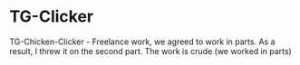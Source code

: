 # TG-Clicker
TG-Chicken-Clicker - Freelance work, we agreed to work in parts. As a result, I threw it on the second part. The work is crude (we worked in parts)

